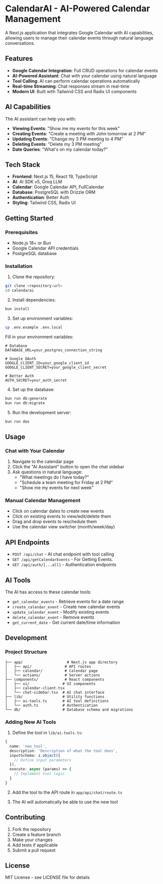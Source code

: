 # CalendarAI - AI-Powered Calendar Management

A Next.js application that integrates Google Calendar with AI capabilities, allowing users to manage their calendar events through natural language conversations.

## Features

- **Google Calendar Integration**: Full CRUD operations for calendar events
- **AI-Powered Assistant**: Chat with your calendar using natural language
- **Tool Calling**: AI can perform calendar operations automatically
- **Real-time Streaming**: Chat responses stream in real-time
- **Modern UI**: Built with Tailwind CSS and Radix UI components

## AI Capabilities

The AI assistant can help you with:

- **Viewing Events**: "Show me my events for this week"
- **Creating Events**: "Create a meeting with John tomorrow at 2 PM"
- **Updating Events**: "Change my 3 PM meeting to 4 PM"
- **Deleting Events**: "Delete my 3 PM meeting"
- **Date Queries**: "What's on my calendar today?"

## Tech Stack

- **Frontend**: Next.js 15, React 19, TypeScript
- **AI**: AI SDK v5, Groq LLM
- **Calendar**: Google Calendar API, FullCalendar
- **Database**: PostgreSQL with Drizzle ORM
- **Authentication**: Better Auth
- **Styling**: Tailwind CSS, Radix UI

## Getting Started

### Prerequisites

- Node.js 18+ or Bun
- Google Calendar API credentials
- PostgreSQL database

### Installation

1. Clone the repository:

```bash
git clone <repository-url>
cd calendarai
```

2. Install dependencies:

```bash
bun install
```

3. Set up environment variables:

```bash
cp .env.example .env.local
```

Fill in your environment variables:

```env
# Database
DATABASE_URL=your_postgres_connection_string

# Google OAuth
GOOGLE_CLIENT_ID=your_google_client_id
GOOGLE_CLIENT_SECRET=your_google_client_secret

# Better Auth
AUTH_SECRET=your_auth_secret
```

4. Set up the database:

```bash
bun run db:generate
bun run db:migrate
```

5. Run the development server:

```bash
bun run dev
```

## Usage

### Chat with Your Calendar

1. Navigate to the calendar page
2. Click the "AI Assistant" button to open the chat sidebar
3. Ask questions in natural language:
   - "What meetings do I have today?"
   - "Schedule a team meeting for Friday at 2 PM"
   - "Show me my events for next week"

### Manual Calendar Management

- Click on calendar dates to create new events
- Click on existing events to view/edit/delete them
- Drag and drop events to reschedule them
- Use the calendar view switcher (month/week/day)

## API Endpoints

- `POST /api/chat` - AI chat endpoint with tool calling
- `GET /api/getCalendarEvents` - For Getting Events.
- `GET /api/auth/[...all]` - Authentication endpoints

## AI Tools

The AI has access to these calendar tools:

- `get_calendar_events` - Retrieve events for a date range
- `create_calendar_event` - Create new calendar events
- `update_calendar_event` - Modify existing events
- `delete_calendar_event` - Remove events
- `get_current_date` - Get current date/time information

## Development

### Project Structure

```
├── app/                    # Next.js app directory
│   ├── api/               # API routes
│   ├── calendar/          # Calendar page
│   └── actions/           # Server actions
├── components/            # React components
│   ├── ui/               # UI components
│   ├── calendar-client.tsx
│   └── chat-sidebar.tsx  # AI chat interface
├── lib/                  # Utility functions
│   ├── ai-tools.ts       # AI tool definitions
│   └── auth.ts           # Authentication
└── db/                   # Database schema and migrations
```

### Adding New AI Tools

1. Define the tool in `lib/ai-tools.ts`:

```typescript
{
  name: 'new_tool',
  description: 'Description of what the tool does',
  inputSchema: z.object({
    // Define input parameters
  }),
  execute: async (params) => {
    // Implement tool logic
  }
}
```

2. Add the tool to the API route in `app/api/chat/route.ts`

3. The AI will automatically be able to use the new tool

## Contributing

1. Fork the repository
2. Create a feature branch
3. Make your changes
4. Add tests if applicable
5. Submit a pull request

## License

MIT License - see LICENSE file for details
